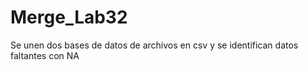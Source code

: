 # Merge_Lab32
 Se unen dos bases de datos de archivos en csv y se identifican datos faltantes con NA
